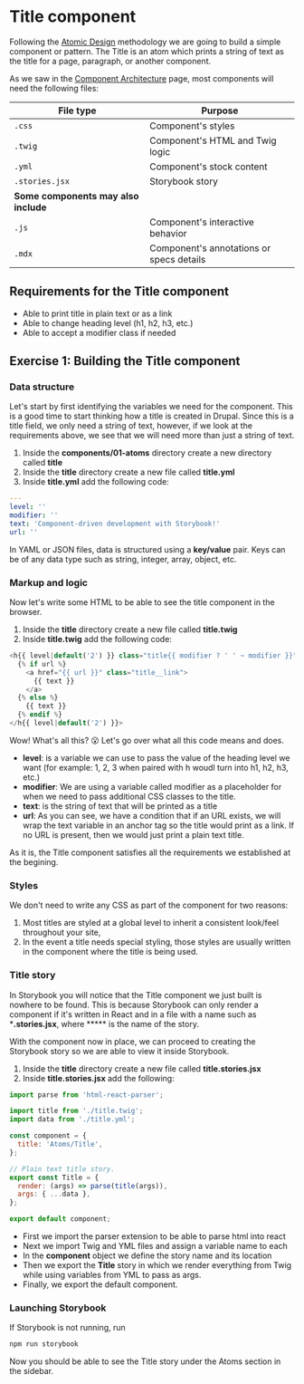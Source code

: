 # Title component

Following the [Atomic Design](https://bradfrost.com/blog/post/atomic-web-design/) methodology we are going to build a simple component or pattern. The Title is an atom which prints a string of text as the title for a page, paragraph, or another component.

As we saw in the [Component Architecture](getting-started/component-architecture.md) page, most components will need the following files:

| File type         | Purpose                          |
| ----------------- | -------------------------------  |
| `.css`            | Component's styles               |
| `.twig`           | Component's HTML and Twig logic  |
| `.yml`            | Component's stock content        |
| `.stories.jsx`    | Storybook story                  |
| **Some components may also include**                 |
| `.js`     | Component's interactive behavior         |
| `.mdx`    | Component's annotations or specs details |

## Requirements for the Title component

* Able to print title in plain text or as a link
* Able to change heading level (h1, h2, h3, etc.)
* Able to accept a modifier class if needed

## Exercise 1: Building the Title component

### Data structure

Let's start by first identifying the variables we need for the component. This is a good time to start thinking how a title is created in Drupal. Since this is a title field, we only need a string of text, however, if we look at the requirements above, we see that we will need more than just a string of text.

1. Inside the **components/01-atoms** directory create a new directory called **title**
1. Inside the **title** directory create a new file called **title.yml**
1. Inside **title.yml** add the following code:

```yml
---
level: ''
modifier: ''
text: 'Component-driven development with Storybook!'
url: ''
```

In YAML or JSON files, data is structured using a **key/value** pair. Keys can be of any data type such as string, integer, array, object, etc.

### Markup and logic

Now let's write some HTML to be able to see the title component in the browser.

1. Inside the ****title**** directory create a new file called **title.twig**
2. Inside **title.twig** add the following code:

```php
<h{{ level|default('2') }} class="title{{ modifier ? ' ' ~ modifier }}">
  {% if url %}
    <a href="{{ url }}" class="title__link">
      {{ text }}
    </a>
  {% else %}
    {{ text }}
  {% endif %}
</h{{ level|default('2') }}>
```

Wow! What's all this? 😮 Let's go over what all this code means and does.

* **level**: is a variable we can use to pass the value of the heading level we want (for example: 1, 2, 3 when paired with h woudl turn into h1, h2, h3, etc.)
* **modifier**: We are using a variable called modifier as a placeholder for when we need to pass additional CSS classes to the title.
* **text**: is the string of text that will be printed as a title
* **url**: As you can see, we have a condition that if an URL exists, we will wrap the text variable in an anchor tag so the title would print as a link. If no URL is present, then we would just print a plain text title.

As it is, the Title component satisfies all the requirements we established at the begining.

### Styles

We don't need to write any CSS as part of the component for two reasons:

1. Most titles are styled at a global level to inherit a consistent look/feel throughout your site,
1. In the event a title needs special styling, those styles are usually written in the component where the title is being used.

### Title story

In Storybook you will notice that the Title component we just built is nowhere to be found. This is because Storybook can only render a component if it's written in React and in a file with a name such as ***.stories.jsx**, where ***** is the name of the story.

With the component now in place, we can proceed to creating the Storybook story so we are able to view it inside Storybook.

1. Inside the **title** directory create a new file called **title.stories.jsx**
1. Inside **title.stories.jsx** add the following:

```js
import parse from 'html-react-parser';

import title from './title.twig';
import data from './title.yml';

const component = {
  title: 'Atoms/Title',
};

// Plain text title story.
export const Title = {
  render: (args) => parse(title(args)),
  args: { ...data },
};

export default component;
```

* First we import the parser extension to be able to parse html into react
* Next we import Twig and YML files and assign a variable name to each
* In the **component** object we define the story name and its location
* Then we export the **Title** story in which we render everything from Twig while using variables from YML to pass as args.
* Finally, we export the default component.

### Launching Storybook

If Storybook is not running, run

```bash
npm run storybook
```

Now you should be able to see the Title story under the Atoms section in the sidebar.
